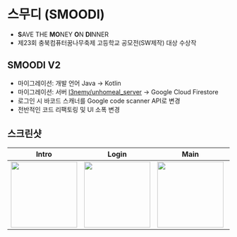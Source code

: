 # 스무디 (SMOODI)
- **S**AVE THE **MO**NEY **O**N **DI**NNER
- 제23회 충북컴퓨터꿈나무축제 고등학교 공모전(SW제작) 대상 수상작
## SMOODI V2
- 마이그레이션: 개발 언어 Java → Kotlin
- 마이그레이션: 서버 [l3nemy/unhomeal_server](https://github.com/l3nemy/unhomeal_server) → Google Cloud Firestore
- 로그인 시 바코드 스캐너를 Google code scanner API로 변경
- 전반적인 코드 리팩토링 및 UI 소폭 변경


## 스크린샷
|Intro|Login|Main|Apply|
|:-:|:-:|:-:|:-:|
|<img src="https://github.com/k-yumin/smoodi/assets/93849325/7594645a-f477-4814-8655-18fc859524c1" width="150"/>|<img src="https://github.com/k-yumin/smoodi/assets/93849325/39c8eeeb-605f-4fd9-9f5b-cbf56c68775b" width="150"/>|<img src="https://github.com/k-yumin/smoodi/assets/93849325/0a478f4e-611b-4b47-b7ba-e218cf85d0d9" width="150"/>|<img src="https://github.com/k-yumin/smoodi/assets/93849325/ab6d3b3d-39e6-4cf9-9d82-685c70ea44f4" width="150"/>|
